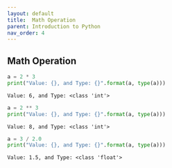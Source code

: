 ```yaml
---
layout: default
title:  Math Operation
parent: Introduction to Python
nav_order: 4
---
```


## Math Operation


```python
a = 2 * 3
print("Value: {}, and Type: {}".format(a, type(a)))
```

    Value: 6, and Type: <class 'int'>



```python
a = 2 ** 3
print("Value: {}, and Type: {}".format(a, type(a)))
```

    Value: 8, and Type: <class 'int'>



```python
a = 3 / 2.0
print("Value: {}, and Type: {}".format(a, type(a)))
```

    Value: 1.5, and Type: <class 'float'>
    
